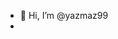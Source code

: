 - 👋 Hi, I’m @yazmaz99
- 
<!---
yazmaz99/yazmaz99 is a ✨ special ✨ repository because its `README.md` (this file) appears on your GitHub profile.
You can click the Preview link to take a look at your changes.
--->
